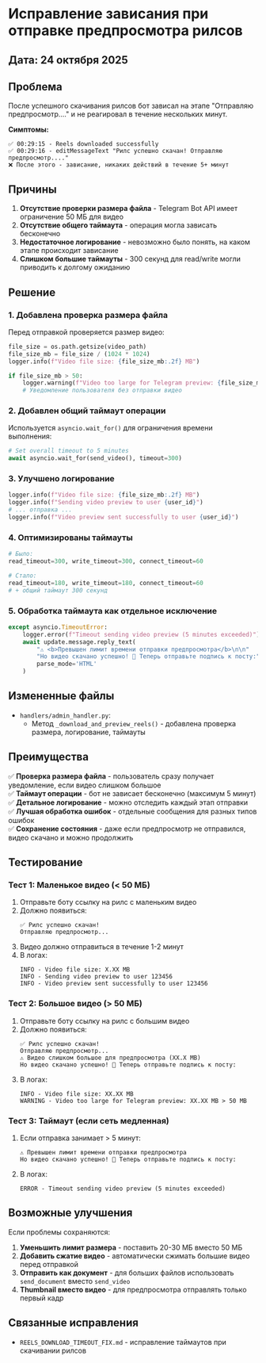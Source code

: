 # Исправление зависания при отправке предпросмотра рилсов

## Дата: 24 октября 2025

## Проблема

После успешного скачивания рилсов бот зависал на этапе "Отправляю предпросмотр...." и не реагировал в течение нескольких минут.

**Симптомы:**
```
✅ 00:29:15 - Reels downloaded successfully
✅ 00:29:16 - editMessageText "Рилс успешно скачан! Отправляю предпросмотр...."
❌ После этого - зависание, никаких действий в течение 5+ минут
```

## Причины

1. **Отсутствие проверки размера файла** - Telegram Bot API имеет ограничение 50 МБ для видео
2. **Отсутствие общего таймаута** - операция могла зависать бесконечно
3. **Недостаточное логирование** - невозможно было понять, на каком этапе происходит зависание
4. **Слишком большие таймауты** - 300 секунд для read/write могли приводить к долгому ожиданию

## Решение

### 1. Добавлена проверка размера файла

Перед отправкой проверяется размер видео:

```python
file_size = os.path.getsize(video_path)
file_size_mb = file_size / (1024 * 1024)
logger.info(f"Video file size: {file_size_mb:.2f} MB")

if file_size_mb > 50:
    logger.warning(f"Video too large for Telegram preview: {file_size_mb:.2f} MB > 50 MB")
    # Уведомление пользователя без отправки видео
```

### 2. Добавлен общий таймаут операции

Используется `asyncio.wait_for()` для ограничения времени выполнения:

```python
# Set overall timeout to 5 minutes
await asyncio.wait_for(send_video(), timeout=300)
```

### 3. Улучшено логирование

```python
logger.info(f"Video file size: {file_size_mb:.2f} MB")
logger.info(f"Sending video preview to user {user_id}")
# ... отправка ...
logger.info(f"Video preview sent successfully to user {user_id}")
```

### 4. Оптимизированы таймауты

```python
# Было:
read_timeout=300, write_timeout=300, connect_timeout=60

# Стало:
read_timeout=180, write_timeout=180, connect_timeout=60
# + общий таймаут 300 секунд
```

### 5. Обработка таймаута как отдельное исключение

```python
except asyncio.TimeoutError:
    logger.error(f"Timeout sending video preview (5 minutes exceeded)")
    await update.message.reply_text(
        "⚠️ <b>Превышен лимит времени отправки предпросмотра</b>\n\n"
        "Но видео скачано успешно! 📝 Теперь отправьте подпись к посту:",
        parse_mode='HTML'
    )
```

## Измененные файлы

- `handlers/admin_handler.py`:
  - Метод `_download_and_preview_reels()` - добавлена проверка размера, логирование, таймауты

## Преимущества

✅ **Проверка размера файла** - пользователь сразу получает уведомление, если видео слишком большое  
✅ **Таймаут операции** - бот не зависает бесконечно (максимум 5 минут)  
✅ **Детальное логирование** - можно отследить каждый этап отправки  
✅ **Лучшая обработка ошибок** - отдельные сообщения для разных типов ошибок  
✅ **Сохранение состояния** - даже если предпросмотр не отправился, видео скачано и можно продолжить

## Тестирование

### Тест 1: Маленькое видео (< 50 МБ)

1. Отправьте боту ссылку на рилс с маленьким видео
2. Должно появиться:
   ```
   ✅ Рилс успешно скачан!
   Отправляю предпросмотр...
   ```
3. Видео должно отправиться в течение 1-2 минут
4. В логах:
   ```
   INFO - Video file size: X.XX MB
   INFO - Sending video preview to user 123456
   INFO - Video preview sent successfully to user 123456
   ```

### Тест 2: Большое видео (> 50 МБ)

1. Отправьте боту ссылку на рилс с большим видео
2. Должно появиться:
   ```
   ✅ Рилс успешно скачан!
   Отправляю предпросмотр...
   ⚠️ Видео слишком большое для предпросмотра (XX.X MB)
   Но видео скачано успешно! 📝 Теперь отправьте подпись к посту:
   ```
3. В логах:
   ```
   INFO - Video file size: XX.XX MB
   WARNING - Video too large for Telegram preview: XX.XX MB > 50 MB
   ```

### Тест 3: Таймаут (если сеть медленная)

1. Если отправка занимает > 5 минут:
   ```
   ⚠️ Превышен лимит времени отправки предпросмотра
   Но видео скачано успешно! 📝 Теперь отправьте подпись к посту:
   ```
2. В логах:
   ```
   ERROR - Timeout sending video preview (5 minutes exceeded)
   ```

## Возможные улучшения

Если проблемы сохраняются:

1. **Уменьшить лимит размера** - поставить 20-30 МБ вместо 50 МБ
2. **Добавить сжатие видео** - автоматически сжимать большие видео перед отправкой
3. **Отправить как документ** - для больших файлов использовать `send_document` вместо `send_video`
4. **Thumbnail вместо видео** - для предпросмотра отправлять только первый кадр

## Связанные исправления

- `REELS_DOWNLOAD_TIMEOUT_FIX.md` - исправление таймаутов при скачивании рилсов

